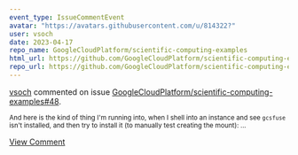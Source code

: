 ```yaml
---
event_type: IssueCommentEvent
avatar: "https://avatars.githubusercontent.com/u/814322?"
user: vsoch
date: 2023-04-17
repo_name: GoogleCloudPlatform/scientific-computing-examples
html_url: https://github.com/GoogleCloudPlatform/scientific-computing-examples/issues/48
repo_url: https://github.com/GoogleCloudPlatform/scientific-computing-examples
---
```


<a href='https://github.com/vsoch' target='_blank'>vsoch</a> commented on issue <a href='https://github.com/GoogleCloudPlatform/scientific-computing-examples/issues/48' target='_blank'>GoogleCloudPlatform/scientific-computing-examples#48</a>.

<small>And here is the kind of thing I'm running into, when I shell into an instance and see `gcsfuse` isn't installed, and then try to install it (to manually test creating the mount):...</small>

<a href='https://github.com/GoogleCloudPlatform/scientific-computing-examples/issues/48' target='_blank'>View Comment</a>